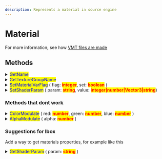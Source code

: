 ```yaml
---
description: Represents a material in source engine
---
```


# Material

For more information, see how [VMT files are made](https://developer.valvesoftware.com/wiki/VMT)

## Methods

<details>

<summary><mark style="color:blue;">GetName</mark></summary>

Returns the material name

Return type: <mark style="color:yellow;">**string**</mark>



Example

```lua
local material = materials.Find("white")
local name = material:GetName()
print(name)
```

</details>

<details>

<summary><mark style="color:blue;">GetTextureGroupName</mark></summary>

Returns group the material is part of

See the [texture groups](texture-groups.md) and use the values you want



Example:

```lua
local material = materials.Find("white")
local group = material:GetTextureGroupName()
print(group)
```

</details>

<details>

<summary><mark style="color:blue;">SetMaterialVarFlag</mark> ( flag: <mark style="color:red;"><strong>integer</strong></mark>, set: <mark style="color:red;"><strong>boolean</strong></mark> )</summary>

Change a material variable flag, see [Material Flags](https://developer.valvesoftware.com/wiki/Material_Flags) for a list of flags. The flag is the integer value of the flag enum, not the string name.

example:

```lua
local material = materials.Find("white")
material:SetMaterialVarFlag(E_MaterialFlag.MATERIAL_VAR_NO_DRAW, true)
```

</details>

<details>

<summary><mark style="color:blue;">SetShaderParam</mark> ( param: <mark style="color:red;"><strong>string</strong></mark>,  value: <mark style="color:red;"><strong>integer|number|Vector3|string</strong></mark>)</summary>

The value can be a integer, a number, a Vector3 or a string

Set a shader parameter, see [Shader Parameters](https://developer.valvesoftware.com/wiki/Category:List_of_Shader_Parameters) for a list of parameters. Supported values are



Example:

```lua
local material = materials.Find("white")
material:SetShaderParam("$color2", Vector3(1, 0, 0))
```

</details>

### Methods that dont work

<details>

<summary><mark style="color:blue;">ColorModulate</mark> ( red: <mark style="color:red;"><strong>number</strong></mark>, green: <mark style="color:red;"><strong>number</strong></mark>, blue: <mark style="color:red;"><strong>number</strong></mark> )</summary>

Modulate the color of the given material

<mark style="color:green;">**All the parameters should be in the \[0, 1] range**</mark>

</details>

<details>

<summary><mark style="color:blue;">AlphaModulate</mark> ( alpha: <mark style="color:red;"><strong>number</strong></mark> ) </summary>

Modulate transparency of material by given alpha value

<mark style="color:green;">Uses the \[0, 1] range</mark>

</details>

### Suggestions for lbox

Add a way to get materials properties, for example like this

<details>

<summary><mark style="color:blue;">GetShaderParam</mark> ( param: <mark style="color:red;"><strong>string</strong></mark> )</summary>

Can return one of them

* a Vector3 (for parameters that have 3 values like $color2)
* a number (for parameters that return a float)
* a integer (for parameters that return a int)
* a string (for parameters that return a string, like $basetexture)

```lua
local material = materials.Find("white")

--- returns: Vector3
local color2 = material:GetShaderParam("$color2")

--- returns: string ( for example, "vgui/white_additive" )
local basetexture = material:GetShaderParam("$basetexture")

--- returns: integer
local translucent = material:GetShaderParam("$translucent")

--- returns: number (alpha is in the [0, 1] range)
local alpha = material:GetShaderParam("$alpha")
```

</details>

